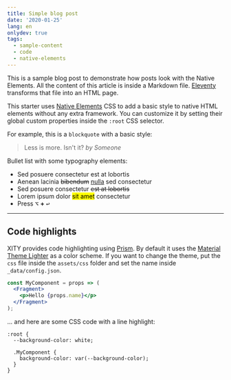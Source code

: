 ```yaml
---
title: Simple blog post
date: '2020-01-25'
lang: en
onlydev: true
tags:
  - sample-content
  - code
  - native-elements
---
```


This is a sample blog post to demonstrate how posts look with the Native Elements. All the content of this article is inside a Markdown file. [Eleventy](https://www.11ty.dev/ 'Eleventy, a simpler static site generator') transforms that file into an HTML page.

This starter uses [Native Elements](https://native-elements.stackblitz.io) CSS to add a basic style to native HTML elements without any extra framework. You can customize it by setting their global custom properties inside the `:root` CSS selector.

For example, this is a `blockquote` with a basic style:

> Less is more. Isn't it?
> <cite>by Someone</cite>

Bullet list with some typography elements:

- Sed posuere consectetur est at lobortis
- Aenean lacinia <del>bibendum</del> <ins>nulla</ins> sed consectetur
- Sed posuere consectetur <s>est at lobortis</s>
- Lorem ipsum dolor <mark>sit amet</mark> consectetur
- Press <kbd>⌥</kbd> **+** <kbd>↩</kbd>

---

## Code highlights

XITY provides code highlighting using [Prism](https://prismjs.com/). By default it uses the [Material Theme Lighter](https://github.com/PrismJS/prism-themes/tree/master/themes) as a color scheme. If you want to change the theme, put the `css` file inside the `assets/css` folder and set the name inside `_data/config.json`.

```jsx
const MyComponent = props => (
  <Fragment>
    <p>Hello {props.name}</p>
  </Fragment>
);
```

... and here are some CSS code with a line highlight:

```css/1,3-4
:root {
  --background-color: white;

  .MyComponent {
    background-color: var(--background-color);
  }
}
```
